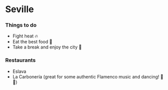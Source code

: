# Seville

### Things to do
- Fight heat :fire:
- Eat the best food :fork_and_knife:
- Take a break and enjoy the city :dancers:

### Restaurants
- Eslava
- La Carbonería (great for some authentic Flamenco music and dancing! :dancer: :dancer:)
